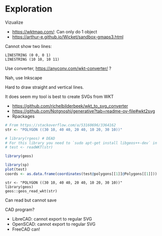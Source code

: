 # Exploration


Vizualize

- <https://wktmap.com/>: Can only do 1 object
- <https://arthur-e.github.io/Wicket/sandbox-gmaps3.html>

Cannot show two lines:

```text
LINESTRING (0 0, 0 1)
LINESTRING (10 10, 10 11)
```

Use converter, <https://anyconv.com/wkt-converter/> ?

Nah, use Inkscape

Hard to draw straight and vertical lines.

It does seem my tool is best to create SVGs from WKT

- <https://github.com/richelbilderbeek/wkt_to_svg_converter>
- <https://github.com/Notgnoshi/generative?tab=readme-ov-file#wkt2svg>
- Rpackages


```R
# From https://stackoverflow.com/a/53160696/3364162
str <- "POLYGON ((30 10, 40 40, 20 40, 10 20, 30 10))"

# library(rgeos) # DEAD
# For this library you need to `sudo apt-get install libgeos++-dev` in Linux
# test <- readWKT(str)

library(geos)

library(sp)
plot(test)
coords <- as.data.frame(coordinates(test@polygons[[1]]@Polygons[[1]])) # Extracts coordinates of the polygon
```

```
str <- "POLYGON ((30 10, 40 40, 20 40, 10 20, 30 10))"
library(geos)
geos::geos_read_wkt(str)
```

Can read but cannot save

CAD program?

- LibreCAD: cannot export to regular SVG
- OpenSCAD: cannot export to regular SVG
- FreeCAD can!

